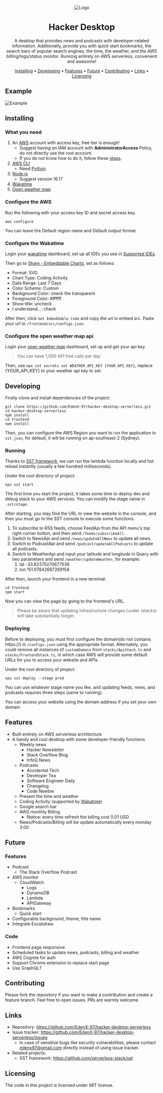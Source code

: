 <div align="center">

![Logo](https://github.com/EdenX-97/hacker-desktop-serverless/blob/8abe88b2b95d6190ba9e69a77efdabc4016303e4/frontend/public/logo.png)

# Hacker Desktop

A desktop that provides news and podcasts with developer-related information. Additionally, provide you with quick start bookmarks, the search bars of popular search engines, the time, the weather, and the AWS billing/logs/status monitor. Running entirely on AWS serverless, convenient and awesome!

[Installing](#installing) • [Developing](#developing) • [Features](#features) • [Future](#future) • [Contributing](#contributing) • [Links](#links) • [Licensing](#licensing)

</div>

## Example

![Example](https://github.com/EdenX-97/hacker-desktop-serverless/blob/b273737d77f243359a23b89499d962b838a62004/frontend/public/example.png)

## Installing

### What you need

1. An [AWS](https://aws.amazon.com/) account with access key, free tier is enough!
   - Suggest having an IAM account with **AdministratorAccess** Policy, do not directly use the root account.
   - If you do not know how to do it, follow these [steps](https://sst.dev/chapters/create-an-iam-user.html).
2. [AWS CLI](https://docs.aws.amazon.com/cli/latest/userguide/getting-started-install.html)
   - Need [Python](https://www.python.org/downloads/)
3. [Node.js](https://nodejs.org/en/)
   - Suggest version 16.17
4. [Wakatime](https://wakatime.com/)
5. [Open weather map](https://openweathermap.org/api)

### Configure the AWS

Run the following with your access key ID and secret access key.

`aws configure`

You can leave the Default region name and Default output format.

### Configure the Wakatime

Login your [wakatime](https://wakatime.com/) dashboard, set up all IDEs you use in [Supported IDEs](https://wakatime.com/plugins).

Then go to [Share - Embeddable Charts](https://wakatime.com/share/embed), set as follows:
- Format: SVG
- Chart Type: Coding Activity
- Date Range: Last 7 Days
- Color Scheme: Custom
- Background Color: check the transparent
- Foreground Color: #ffffff
- Show title: uncheck
- I understand...: check

After then, click `Get Embeddable Code` and copy the url in embed src. Paste your url to `/frontend/src/configs.json`.

### Configure the open weather map api

Login your [open weather map](https://openweathermap.org/api) dashboard, set up and get your api key.

> You can have 1,000 API free calls per day

Then, use `npx sst secrets set WEATHER_API_KEY {YOUR_API_KEY}`, replace {YOUR_API_KEY} to your weather api key to set.

## Developing

Firstly clone and install dependencies of the project:

```shell
git clone https://github.com/EdenX-97/hacker-desktop-serverless.git
cd hacker-desktop-serverless
npm install
cd frontend
npm install
```

Then, you can configure the AWS Region you want to run the application in `sst.json`, for default, it will be running on ap-southeast-2 (Sydney).

### Running

Thanks to [SST framework](https://sst.dev/), we can run the lambda function locally and hot reload instantly (usually a few hundred milliseconds).

Under the root directory of project:

```shell
npx sst start
```

The first time you start the project, it takes some time to deploy dev and debug stack to your AWS services. You can modify the stage name in `.sst/stage`.

After starting, you may find the URL to view the website in the console, and then you must go to the SST console to execute some functions.

1. To subscribe to RSS feeds, choose FeedApi from the API menu's top right corner button, and then send `/feeds/subscribeAll`.
2. Switch to NewsApi and send `/news/updateAllNews` to update all news.
3. Switch to PodcastApi and send `/podcast/updateAllPodcasts` to update all podcasts.
4. Switch to WeatherApi and input your latitude and longitude in Query with two parameters and send `/weather/updateWeather`, for example:
   1. lat -33.82375270677538
   2. lon 151.07842687269158

After then, launch your frontend in a new terminal:

```shell
cd frontend
npm start
```

Now you can view the page by going to the frontend's URL.

> Please be aware that updating infrastructure changes (under /stacks) will take substantially longer.

### Deploying

Before to deploying, you must first configure the domain(do not contains https://) in `/configs.json` using the appropriate format. Alternately, you could remove all instances of `customDomain` from `stacks/ApiStack.ts` and `stacks/FrontendStack.ts`, in which case AWS will provide some default URLs for you to access your website and APIs.

Under the root directory of project:

```shell
npx sst deploy --stage prod
```

You can use whatever stage name you like, and updating feeds, news, and podcasts requires three steps (same to running).

You can access your website using the domain address if you set your own domain.

## Features

- Built entirely on AWS serverless architecture
- A handy and cool desktop with some developer-friendly functions
  - Weekly news
    - Hacker Newsletter
    - Stack Overflow Blog
    - InfoQ News
  - Podcasts
    - Accidental Tech
    - Developer Tea
    - Software Engineer Daily
    - Changelog
    - Code Newbie
  - Present the time and weather
  - Coding Activity (supported by [Wakatime](https://wakatime.com/))
  - Google search bar
  - AWS monthly Billing
    - Notice: every time refresh the billing cost 0.01 USD
  - News/Podcasts/Billing will be update automatically every monday 3:00

## Future

### Features

- Podcast 
  - The Stack Overflow Podcast 
- AWS monitor
  - CloudWatch
    - Logs
    - DynamoDB
    - Lambda
    - APIGateway
- Bookmarks 
  - Quick start
- Configurable background, theme, title name
- Integrate Excalidraw

### Code

- Frontend page responsive
- Scheduled tasks to update news, podcasts, billing and weather
- AWS Cognite for auth
- Support Chrome extension to replace start page
- Use GraphQL?

## Contributing

Please fork the repository if you want to make a contribution and create a feature branch. Feel free to open issues. PRs are warmly welcome.

## Links

- Repository: https://github.com/EdenX-97/hacker-desktop-serverless
- Issue tracker: https://github.com/EdenX-97/hacker-desktop-serverless/issues
  - In case of sensitive bugs like security vulnerabilities, please contact [edenx97@gmail.com](mailto:edenx97@gmail.com) directly instead of using issue tracker.
- Related projects:
  - SST framework: https://github.com/serverless-stack/sst

## Licensing

The code in this project is licensed under MIT license.